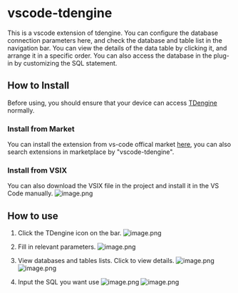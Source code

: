 # vscode-tdengine
This is a vscode extension of tdengine. You can configure the database connection parameters here, and check the database and table list in the navigation bar. You can view the details of the data table by clicking it, and arrange it in a specific order. You can also access the database in the plug-in by customizing the SQL statement.

## How to Install
Before using, you should ensure that your device can access [TDengine](https://github.com/taosdata/TDengine) normally. 

### Install from Market
You can install the extension from vs-code offical market [here](https://github.com/wjsvec/vscode-tdengine/blob/main/vscode-tdengine-0.9.0.vsix), you can also search extensions in marketplace by "vscode-tdengine".

### Install from VSIX
You can also download the VSIX file in the project and install it in the VS Code manually.
![image.png](https://s2.loli.net/2022/09/29/DqG2CPjiNlVUyha.png)

## How to use
1. Click the TDengine icon on the bar.
![image.png](https://s2.loli.net/2022/09/29/MqmQI7fgKwJEtTc.png)

2. Fill in relevant parameters.
![image.png](https://s2.loli.net/2022/09/29/PdmNzfsjZwMxBVg.png)

3. View databases and tables lists. Click to view details.
![image.png](https://s2.loli.net/2022/09/29/p3nvFXmhcEd1gVB.png)
![image.png](https://s2.loli.net/2022/09/29/FmASDNM2UHOfYbR.png)

4. Input the SQL you want use
![image.png](https://s2.loli.net/2022/09/29/Motw3pLklrEjvYH.png)
![image.png](https://s2.loli.net/2022/09/29/ZrQl1y6j5bDC9FM.png)
